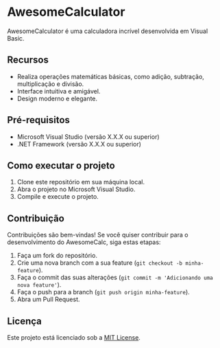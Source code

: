 # AwesomeCalculator

AwesomeCalculator é uma calculadora incrível desenvolvida em Visual Basic.

## Recursos

- Realiza operações matemáticas básicas, como adição, subtração, multiplicação e divisão.
- Interface intuitiva e amigável.
- Design moderno e elegante.

## Pré-requisitos

- Microsoft Visual Studio (versão X.X.X ou superior)
- .NET Framework (versão X.X.X ou superior)

## Como executar o projeto

1. Clone este repositório em sua máquina local.
2. Abra o projeto no Microsoft Visual Studio.
3. Compile e execute o projeto.

## Contribuição

Contribuições são bem-vindas! Se você quiser contribuir para o desenvolvimento do AwesomeCalc, siga estas etapas:

1. Faça um fork do repositório.
2. Crie uma nova branch com a sua feature (`git checkout -b minha-feature`).
3. Faça o commit das suas alterações (`git commit -m 'Adicionando uma nova feature'`).
4. Faça o push para a branch (`git push origin minha-feature`).
5. Abra um Pull Request.

## Licença

Este projeto está licenciado sob a [MIT License](LICENSE).
